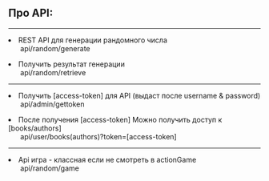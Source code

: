 
Про API:
-------------------
 
<hr>
<li>REST API для генерации рандомного числа
<ul>api/random/generate</ul>
<li>Получить результат генерации
<ul>api/random/retrieve</ul>
<hr>
<li>Получить [access-token] для API (выдаст после username & password)
<ul>api/admin/gettoken</ul>
<li>После получения [access-token] Можно получить доступ к [books/authors]
<ul>api/user/books(authors)?token=[access-token]</ul>
<hr>
<li>Api игра - классная если не смотреть в actionGame
<ul>api/random/game</ul>




